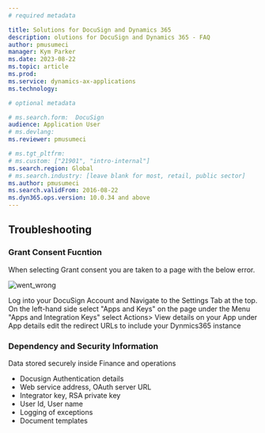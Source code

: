 ```yaml
---
# required metadata

title: Solutions for DocuSign and Dynamics 365 
description: olutions for DocuSign and Dynamics 365 - FAQ 
author: pmusumeci
manager: Kym Parker
ms.date: 2023-08-22
ms.topic: article
ms.prod: 
ms.service: dynamics-ax-applications
ms.technology: 

# optional metadata

# ms.search.form:  DocuSign
audience: Application User
# ms.devlang: 
ms.reviewer: pmusumeci

# ms.tgt_pltfrm: 
# ms.custom: ["21901", "intro-internal"]
ms.search.region: Global
# ms.search.industry: [leave blank for most, retail, public sector]
ms.author: pmusumeci
ms.search.validFrom: 2016-08-22
ms.dyn365.ops.version: 10.0.34 and above
---
```


## 	Troubleshooting

###   Grant Consent Fucntion

When selecting Grant consent you are taken to a page with the below error.

![went_wrong](/IMAGES/Went_wrong.png)

Log into your DocuSign Account and Navigate to the Settings Tab at the top.  
On the left-hand side select "Apps and Keys"
on the page under the Menu "Apps and Integration Keys" select Actions> View details on your App 
under App details edit the redirect URLs to include your Dynmics365 instance

### Dependency and Security Information

Data stored securely inside Finance and operations
- Docusign Authentication details
- Web service address, OAuth server URL
- Integrator key, RSA private key
- User Id, User name
- Logging of exceptions
- Document templates
